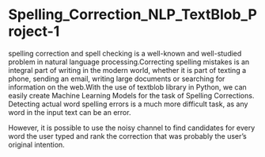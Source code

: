 # Spelling_Correction_NLP_TextBlob_Project-1
spelling correction and spell checking is a well-known and well-studied problem in natural language processing.Correcting spelling mistakes is an integral part of writing in the modern world, whether it is part of texting a phone, sending an email, writing large documents or searching for information on the web.With the use of textblob library in Python, we can easily create Machine Learning Models for the task of Spelling Corrections. Detecting actual word spelling errors is a much more difficult task, as any word in the input text can be an error. 

However, it is possible to use the noisy channel to find candidates for every word the user typed and rank the correction that was probably the user’s original intention.
